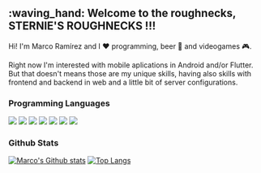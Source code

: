 ## :waving_hand: Welcome to the roughnecks, STERNIE'S ROUGHNECKS !!!

Hi! I'm Marco Ramírez and I :heart: programming, beer :beer: and videogames :video_game:.

Right now I'm interested with mobile aplications in Android and/or Flutter. But that doesn't means those are my unique skills, having also skills with frontend and backend in web and a little bit of server configurations.

### Programming Languages
![](https://img.shields.io/badge/Backend-PHP-informational?style=flat&logo=php&logoColor=white&color=success)
![](https://img.shields.io/badge/Backend-Java-informational?style=flat&logo=java&logoColor=white&color=success)
![](https://img.shields.io/badge/Android-Java-informational?style=flat&logo=android&logoColor=white&color=success)
![](https://img.shields.io/badge/Android-Kotlin-informational?style=flat&logo=kotlin&logoColor=white&color=success)
![](https://img.shields.io/badge/Frontend-Vue-informational?style=flat&logo=vue&logoColor=white&color=success)
![](https://img.shields.io/badge/Frontend-Angular-informational?style=flat&logo=angular&logoColor=white&color=success)
![](https://img.shields.io/badge/Hybrid%20Mobile-Flutter-informational?style=flat&logo=flutter&logoColor=white&color=success)

### Github Stats
[![Marco's Github stats](https://github-readme-stats.vercel.app/api?username=rzerostern&theme=dracula)](https://github.com/rzerostern/github-readme-stats)
[![Top Langs](https://github-readme-stats.vercel.app/api/top-langs/?username=rzerostern&layout=compact&theme=dracula)](https://github.com/rzerostern/github-readme-stats)


<!--
**RZEROSTERN/RZEROSTERN** is a ✨ _special_ ✨ repository because its `README.md` (this file) appears on your GitHub profile.

Here are some ideas to get you started:

- 🔭 I’m currently working on ...
- 🌱 I’m currently learning ...
- 👯 I’m looking to collaborate on ...
- 🤔 I’m looking for help with ...
- 💬 Ask me about ...
- 📫 How to reach me: ...
- 😄 Pronouns: ...
- ⚡ Fun fact: ...
-->
